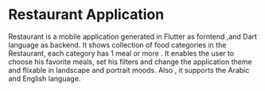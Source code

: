 # Restaurant Application

Restaurant is a mobile application generated in Flutter as forntend ,and Dart language as backend.
It shows collection of food categories in the Restaurant, each category has 1 meal or more .
It enables the user to choose his favorite meals, set his filters and change the application theme and flixable in landscape and portrait moods.
Also , it supports the Arabic and English language.


